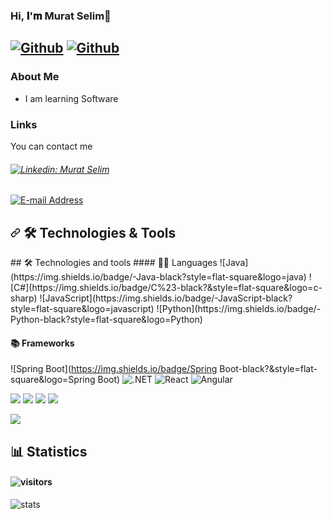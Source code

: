 ### Hi, 𝐈'𝐦 Murat Selim👋

## [![Github](https://img.shields.io/github/followers/murat-selim?label=Follow&style=social)](https://github.com/murat-selim) [![Github](https://img.shields.io/github/stars/murat-selim?label=Star&style=social)](https://github.com/murat-selim)

### About Me

- I am learning Software

### Links

You can contact me

###### [![Linkedin: Murat Selim](https://img.shields.io/badge/-LinkedIn-blue?style=flat-square&logo=Linkedin&logoColor=white&link=https://www.linkedin.com/in/murat-selim-125680236///)](https://www.linkedin.com/in/murat-selim-125680236//)
<p>
  <a href="mailto:muratselim1994@gmail.com">
<img alt="E-mail Address" src="https://camo.githubusercontent.com/571384769c09e0c66b45e39b5be70f68f552db3e2b2311bc2064f0d4a9f5983b/68747470733a2f2f696d672e736869656c64732e696f2f62616467652f476d61696c2d4431343833363f7374796c653d666f722d7468652d6261646765266c6f676f3d676d61696c266c6f676f436f6c6f723d7768697465" data-canonical-src="https://img.shields.io/badge/Gmail-D14836?style=for-the-badge&amp;logo=gmail&amp;logoColor=white" style="max-width:100%;">
  </a>
  </p>
  <p>
 
  <h2> 
    <a id="user-content--technologies--tools" class="anchor" aria-hidden="true" href="#-technologies--tools"><svg class="octicon octicon-link" viewBox="0 0 16 16" version="1.1" width="16" height="16" aria-hidden="true"><path fill-rule="evenodd" d="M7.775 3.275a.75.75 0 001.06 1.06l1.25-1.25a2 2 0 112.83 2.83l-2.5 2.5a2 2 0 01-2.83 0 .75.75 0 00-1.06 1.06 3.5 3.5 0 004.95 0l2.5-2.5a3.5 3.5 0 00-4.95-4.95l-1.25 1.25zm-4.69 9.64a2 2 0 010-2.83l2.5-2.5a2 2 0 012.83 0 .75.75 0 001.06-1.06 3.5 3.5 0 00-4.95 0l-2.5 2.5a3.5 3.5 0 004.95 4.95l1.25-1.25a.75.75 0 00-1.06-1.06l-1.25 1.25a2 2 0 01-2.83 0z"></path></svg></a>
    <g-emoji class="g-emoji" alias="hammer_and_wrench" fallback-src="https://github.githubassets.com/images/icons/emoji/unicode/1f6e0.png">🛠</g-emoji>
     Technologies &amp; Tools
    </h2>
    ## 🛠  Technologies and tools
#### 🧑‍💻 Languages 
![Java](https://img.shields.io/badge/-Java-black?style=flat-square&logo=java)
![C#](https://img.shields.io/badge/C%23-black?&style=flat-square&logo=c-sharp)
![JavaScript](https://img.shields.io/badge/-JavaScript-black?style=flat-square&logo=javascript)
![Python](https://img.shields.io/badge/-Python-black?style=flat-square&logo=Python)

#### 

#### 📚 Frameworks
![Spring Boot](https://img.shields.io/badge/Spring Boot-black?&style=flat-square&logo=Spring Boot)
![.NET](https://img.shields.io/badge/.NET-black?&style=flat-square&logo=.net)
![React](https://img.shields.io/badge/-React.js-black?style=flat-square&logo=react)
![Angular](https://img.shields.io/badge/-Angular-black?style=flat-square&logo=angular)

 <a target="_blank" rel="noopener noreferrer" href="https://camo.githubusercontent.com/771cc18a712bf9edb0925a86164c34b0d803c4d9177dd4467eff7b777109c723/68747470733a2f2f696d672e736869656c64732e696f2f62616467652f4a6176612d4544384230303f7374796c653d666f722d7468652d6261646765266c6f676f3d6a617661266c6f676f436f6c6f723d7768697465"><img src="https://camo.githubusercontent.com/771cc18a712bf9edb0925a86164c34b0d803c4d9177dd4467eff7b777109c723/68747470733a2f2f696d672e736869656c64732e696f2f62616467652f4a6176612d4544384230303f7374796c653d666f722d7468652d6261646765266c6f676f3d6a617661266c6f676f436f6c6f723d7768697465" data-canonical-src="https://img.shields.io/badge/Java-ED8B00?style=for-the-badge&amp;logo=java&amp;logoColor=white" style="max-width:100%;"></a>
 <img src="https://camo.githubusercontent.com/d63d473e728e20a286d22bb2226a7bf45a2b9ac6c72c59c0e61e9730bfe4168c/68747470733a2f2f696d672e736869656c64732e696f2f62616467652f48544d4c352d4533344632363f7374796c653d666f722d7468652d6261646765266c6f676f3d68746d6c35266c6f676f436f6c6f723d7768697465" data-canonical-src="https://img.shields.io/badge/C#-E34F26?style=for-the-badge&amp;logo=C#&amp;logoColor=white" style="max-width:100%;">
<img src="https://camo.githubusercontent.com/3a0f693cfa032ea4404e8e02d485599bd0d192282b921026e89d271aaa3d7565/68747470733a2f2f696d672e736869656c64732e696f2f62616467652f435353332d3135373242363f7374796c653d666f722d7468652d6261646765266c6f676f3d63737333266c6f676f436f6c6f723d7768697465" data-canonical-src="https://img.shields.io/badge/REACT-1572B6?style=for-the-badge&amp;logo=REACT&amp;logoColor=white" style="max-width:100%;">
  <a target="_blank" rel="noopener noreferrer" href="https://camo.githubusercontent.com/65aa824e98ee79a514500bed767198506af50724d5389c56c63d97a29d3651dc/68747470733a2f2f696d672e736869656c64732e696f2f62616467652f4769744875622d626c61636b3f7374796c653d666f722d7468652d6261646765266c6f676f3d676974687562266c6f676f436f6c6f723d7768697465"><img src="https://camo.githubusercontent.com/65aa824e98ee79a514500bed767198506af50724d5389c56c63d97a29d3651dc/68747470733a2f2f696d672e736869656c64732e696f2f62616467652f4769744875622d626c61636b3f7374796c653d666f722d7468652d6261646765266c6f676f3d676974687562266c6f676f436f6c6f723d7768697465" data-canonical-src="https://img.shields.io/badge/GitHub-black?style=for-the-badge&amp;logo=ANGULAR&amp;logoColor=white" style="max-width:100%;"></a>
  </p>
  
  <p>
  <img src="https://github-readme-stats.vercel.app/api/top-langs/?username=gokcenaysu&hide=python&layout=compact&show_icons=true&theme=dark">
  </p>
  
  ## 📊 Statistics
#### ![visitors](https://visitor-badge.laobi.icu/badge?page_id=murat-selim)
![stats](https://github-readme-stats.vercel.app/api?username=murat-selim&&show_icons=true&title_color=ffffff&icon_color=bb2acf&text_color=daf7dc&bg_color=151515)
<!--
**Sanchklyc/Sanchklyc** is a ✨ _special_ ✨ repository because its `README.md` (this file) appears on your GitHub profile.

